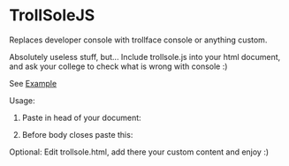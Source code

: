 TrollSoleJS
===========

Replaces developer console with trollface console or anything custom.

Absolutely useless stuff, but... Include trollsole.js into your html document, and ask your college to check what is wrong with console :)

See <a href="http://trollsole.artrayd.com/" target="_blank">Example</a>

Usage:

1. Paste in head of your document:
  <script type="text/javascript" src="trollsole/trollsole.js"></script>
2. Before body closes paste this: 
  <div id="trollsole"></div>


Optional:
Edit trollsole.html, add there your custom content and enjoy :)


